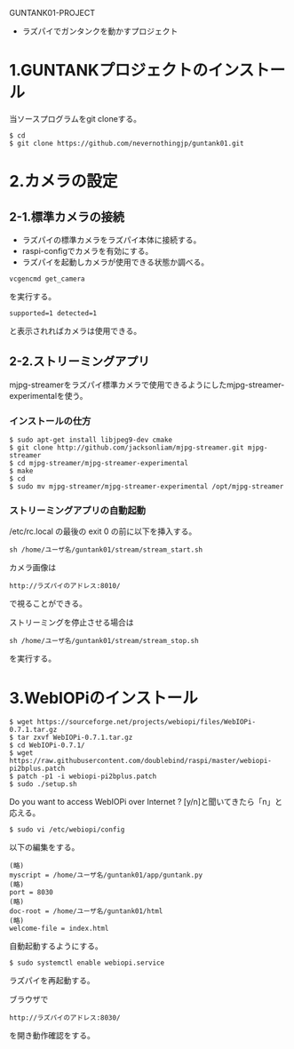 GUNTANK01-PROJECT
- ラズパイでガンタンクを動かすプロジェクト

# 1.GUNTANKプロジェクトのインストール
当ソースプログラムをgit cloneする。
```
$ cd
$ git clone https://github.com/nevernothingjp/guntank01.git
```

# 2.カメラの設定
## 2-1.標準カメラの接続

- ラズパイの標準カメラをラズパイ本体に接続する。
- raspi-configでカメラを有効にする。
- ラズパイを起動しカメラが使用できる状態か調べる。
```
vcgencmd get_camera
```
を実行する。
```
supported=1 detected=1
```
と表示されればカメラは使用できる。

## 2-2.ストリーミングアプリ
mjpg-streamerをラズパイ標準カメラで使用できるようにしたmjpg-streamer-experimentalを使う。

### インストールの仕方
```
$ sudo apt-get install libjpeg9-dev cmake
$ git clone http://github.com/jacksonliam/mjpg-streamer.git mjpg-streamer
$ cd mjpg-streamer/mjpg-streamer-experimental
$ make
$ cd
$ sudo mv mjpg-streamer/mjpg-streamer-experimental /opt/mjpg-streamer
```

### ストリーミングアプリの自動起動
/etc/rc.local の最後の exit 0 の前に以下を挿入する。
```
sh /home/ユーザ名/guntank01/stream/stream_start.sh
```

カメラ画像は
```
http://ラズパイのアドレス:8010/
```
で視ることができる。

ストリーミングを停止させる場合は
```
sh /home/ユーザ名/guntank01/stream/stream_stop.sh
```
を実行する。

# 3.WebIOPiのインストール
```
$ wget https://sourceforge.net/projects/webiopi/files/WebIOPi-0.7.1.tar.gz
$ tar zxvf WebIOPi-0.7.1.tar.gz
$ cd WebIOPi-0.7.1/
$ wget https://raw.githubusercontent.com/doublebind/raspi/master/webiopi-pi2bplus.patch
$ patch -p1 -i webiopi-pi2bplus.patch
$ sudo ./setup.sh
```
Do you want to access WebIOPi over Internet ? [y/n]と聞いてきたら「n」と応える。

```
$ sudo vi /etc/webiopi/config
```

以下の編集をする。

```
(略)
myscript = /home/ユーザ名/guntank01/app/guntank.py
(略)
port = 8030
(略)
doc-root = /home/ユーザ名/guntank01/html
(略)
welcome-file = index.html
```

自動起動するようにする。
```
$ sudo systemctl enable webiopi.service
```

ラズパイを再起動する。

ブラウザで
```
http://ラズパイのアドレス:8030/
```
を開き動作確認をする。











